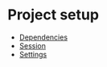# Project setup

- [Dependencies](dependencies.md)
- [Session](session.md)
- [Settings](settings.md)
